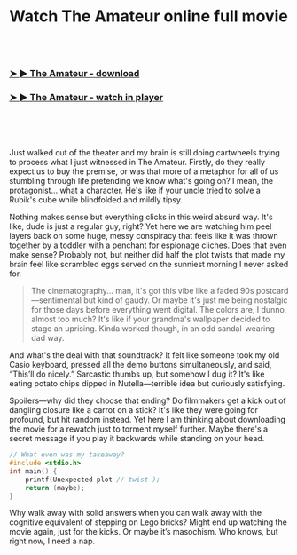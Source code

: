 <h1>Watch The Amateur online full movie</h1>


<br><br>

<h3><a href="https://Jeffs-ulridzenthearth1977.github.io/nkoomqyikn/">➤ ► The Amateur - download</a></h3> 
<h3><a href="https://Jeffs-ulridzenthearth1977.github.io/nkoomqyikn/">➤ ► The Amateur - watch in player</a></h3>


<br><br><br>


Just walked out of the theater and my brain is still doing cartwheels trying to process what I just witnessed in The Amateur. Firstly, do they really expect us to buy the premise, or was that more of a metaphor for all of us stumbling through life pretending we know what's going on? I mean, the protagonist... what a character. He's like if your uncle tried to solve a Rubik's cube while blindfolded and mildly tipsy.

Nothing makes sense but everything clicks in this weird absurd way. It's like, dude is just a regular guy, right? Yet here we are watching him peel layers back on some huge, messy conspiracy that feels like it was thrown together by a toddler with a penchant for espionage cliches. Does that even make sense? Probably not, but neither did half the plot twists that made my brain feel like scrambled eggs served on the sunniest morning I never asked for.

>The cinematography... man, it's got this vibe like a faded 90s postcard—sentimental but kind of gaudy. Or maybe it's just me being nostalgic for those days before everything went digital. The colors are, I dunno, almost too much? It's like if your grandma's wallpaper decided to stage an uprising. Kinda worked though, in an odd sandal-wearing-dad way. 

And what's the deal with that soundtrack? It felt like someone took my old Casio keyboard, pressed all the demo buttons simultaneously, and said, “This’ll do nicely.” Sarcastic thumbs up, but somehow I dug it? It's like eating potato chips dipped in Nutella—terrible idea but curiously satisfying.

Spoilers—why did they choose that ending? Do filmmakers get a kick out of dangling closure like a carrot on a stick? It's like they were going for profound, but hit random instead. Yet here I am thinking about downloading the movie for a rewatch just to torment myself further. Maybe there's a secret message if you play it backwards while standing on your head. 

```c
// What even was my takeaway?
#include <stdio.h>
int main() {
    printf(Unexpected plot // twist );
    return (maybe);
}
```

Why walk away with solid answers when you can walk away with the cognitive equivalent of stepping on Lego bricks? Might end up watching the movie again, just for the kicks. Or maybe it’s masochism. Who knows, but right now, I need a nap.
